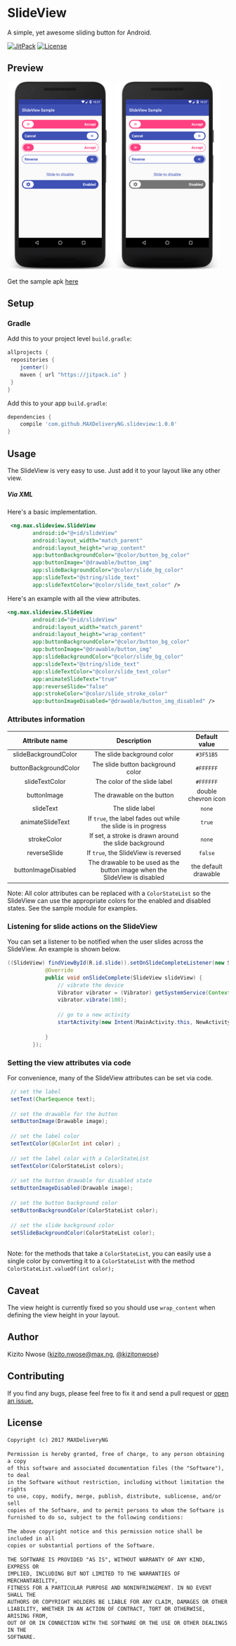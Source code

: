 # SlideView

A simple, yet awesome sliding button for Android.

[![JitPack](https://jitpack.io/v/MAXDeliveryNG/slideview.svg)](https://jitpack.io/#MAXDeliveryNG/slideview)
[![License](https://img.shields.io/badge/License-MIT-blue.svg)](https://github.com/MAXDeliveryNG/slideview/blob/master/LICENSE.txt)

## Preview

<img src="/art/screenshot_1.png" alt="SlideView" width="240"> <img src="/art/screenshot_2.png" alt="SlideView2" width="240">

Get the sample apk [here](https://github.com/MAXDeliveryNG/slideview/releases/download/1.0.0/sample.apk/)


## Setup

### Gradle

Add this to your project level `build.gradle`:

```groovy
allprojects {
 repositories {
    jcenter()
    maven { url "https://jitpack.io" }
 }
}
```

Add this to your app `build.gradle`:

```groovy
dependencies {
	compile 'com.github.MAXDeliveryNG.slideview:1.0.0'
}
```

## Usage


The SlideView is very easy to use. Just add it to your layout like any other view. 

##### Via XML
Here's a basic implementation.
```xml
 <ng.max.slideview.SlideView
        android:id="@+id/slideView"
        android:layout_width="match_parent"
        android:layout_height="wrap_content"
        app:buttonBackgroundColor="@color/button_bg_color"
        app:buttonImage="@drawable/button_img"
        app:slideBackgroundColor="@color/slide_bg_color"
        app:slideText="@string/slide_text"
        app:slideTextColor="@color/slide_text_color" />
```


Here's an example with all the view attributes.

```xml
<ng.max.slideview.SlideView
        android:id="@+id/slideView"
        android:layout_width="match_parent"
        android:layout_height="wrap_content"
        app:buttonBackgroundColor="@color/button_bg_color"
        app:buttonImage="@drawable/button_img"
        app:slideBackgroundColor="@color/slide_bg_color"
        app:slideText="@string/slide_text"
        app:slideTextColor="@color/slide_text_color"
        app:animateSlideText="true"
        app:reverseSlide="false"
        app:strokeColor="@color/slide_stroke_color"
        app:buttonImageDisabled="@drawable/button_img_disabled" />

```

### Attributes information

|Attribute name|Description|Default value|
|:-:|:-:|:-:|
|slideBackgroundColor|The slide background color| `#3F51B5` |
|buttonBackgroundColor|The slide button background color| `#FFFFFF`|
|slideTextColor|The color of the slide label |`#FFFFFF`|
|buttonImage|The drawable on the button | double chevron icon |
|slideText|The slide label| `none` |
|animateSlideText|If `true`, the label fades out while the slide is in progress| `true` |
|strokeColor|If set, a stroke is drawn around the slide background | `none` |
|reverseSlide|If `true`, the SlideView is reversed | `false` |
|buttonImageDisabled| The drawable to be used as the button image when the SlideView is disabled| the default drawable|

Note: All color attributes can be replaced with a `ColorStateList` so the SlideView can use the appropriate colors for the enabled and disabled states. See the sample module for examples. 

### Listening for slide actions on the SlideView

You can set a listener to be notified when the user slides across the SlideView. An example is shown below.

```java
((SlideView) findViewById(R.id.slide)).setOnSlideCompleteListener(new SlideView.OnSlideCompleteListener() {
            @Override
            public void onSlideComplete(SlideView slideView) {
                // vibrate the device
                Vibrator vibrator = (Vibrator) getSystemService(Context.VIBRATOR_SERVICE);
                vibrator.vibrate(100);
                
                // go to a new activity
                startActivity(new Intent(MainActivity.this, NewActivity.class));

            }
        });

```


### Setting the view attributes via code

For convenience, many of the SlideView attributes can be set via code.

```java 
 // set the label
 setText(CharSequence text); 
 
 // set the drawable for the button
 setButtonImage(Drawable image);
 
 // set the label color
 setTextColor(@ColorInt int color) ;
 
 // set the label color with a ColorStateList
 setTextColor(ColorStateList colors);
 
 // set the button drawable for disabled state
 setButtonImageDisabled(Drawable image);
 
 // set the button background color
 setButtonBackgroundColor(ColorStateList color);
 
 // set the slide background color
 setSlideBackgroundColor(ColorStateList color);
 
```

Note: for the methods that take a `ColorStateList`, you can easily use a single color by converting it to a `ColorStateList` with the method `ColorStateList.valueOf(int color);`

## Caveat 
The view height is currently fixed so you should use `wrap_content` when defining the view height in your layout. 

## Author
Kizito Nwose (kizito.nwose@max.ng, [@kizitonwose](https://github.com/kizitonwose))


## Contributing
If you find any bugs, please feel free to fix it and send a pull request or [open an issue.](https://github.com/MAXDeliveryNG/slideview/issues) 

## License
```
Copyright (c) 2017 MAXDeliveryNG

Permission is hereby granted, free of charge, to any person obtaining a copy
of this software and associated documentation files (the "Software"), to deal
in the Software without restriction, including without limitation the rights
to use, copy, modify, merge, publish, distribute, sublicense, and/or sell
copies of the Software, and to permit persons to whom the Software is
furnished to do so, subject to the following conditions:

The above copyright notice and this permission notice shall be included in all
copies or substantial portions of the Software.

THE SOFTWARE IS PROVIDED "AS IS", WITHOUT WARRANTY OF ANY KIND, EXPRESS OR
IMPLIED, INCLUDING BUT NOT LIMITED TO THE WARRANTIES OF MERCHANTABILITY,
FITNESS FOR A PARTICULAR PURPOSE AND NONINFRINGEMENT. IN NO EVENT SHALL THE
AUTHORS OR COPYRIGHT HOLDERS BE LIABLE FOR ANY CLAIM, DAMAGES OR OTHER
LIABILITY, WHETHER IN AN ACTION OF CONTRACT, TORT OR OTHERWISE, ARISING FROM,
OUT OF OR IN CONNECTION WITH THE SOFTWARE OR THE USE OR OTHER DEALINGS IN THE
SOFTWARE.
```